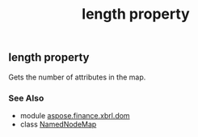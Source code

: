 ﻿---
title: length property
second_title: Aspose.Finance for Python via .NET API References
description: 
type: docs
weight: 90
url: /python-net/aspose.finance.xbrl.dom/namednodemap/length/
is_root: false
---

## length property


Gets the number of attributes in the map.

### See Also
* module [aspose.finance.xbrl.dom](../../)
* class [NamedNodeMap](/finance/python-net/aspose.finance.xbrl.dom/namednodemap)
